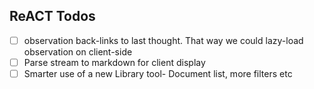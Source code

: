 ## ReACT Todos

- [ ] observation back-links to last thought. That way we could lazy-load observation on client-side
- [ ] Parse stream to markdown for client display
- [ ] Smarter use of a new Library tool- Document list, more filters etc
